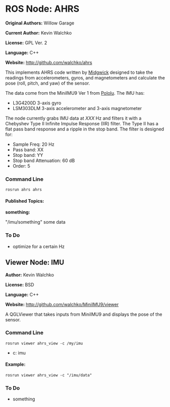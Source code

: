 # ROS Node: AHRS

**Original Authors:** Willow Garage

**Current Author:** Kevin Walchko

**License:** GPL Ver. 2

**Language:** C++

**Website:** http://github.com/walchko/ahrs

This implements AHRS code written by [Midgwick](http://www.github.com) designed to take the
readings from accelerometers, gyros, and magnetometers and calculate the pose (roll,
pitch, and yaw) of the sensor.

The data come from the MiniIMU9 Ver 1 from [Pololu](http://www.pololu.com). The IMU has:

* L3G4200D 3-axis gyro
* LSM303DLM 3-axis accelerometer and 3-axis magnetometer

The node currently grabs IMU data at *XXX* Hz and filters it with a Chebyshev Type II
Infinite Impulse Response (IIR) filter. The Type II has a flat pass band response and a 
ripple in the stop band. The filter is designed for:

* Sample Freq: 20 Hz
* Pass band: XX
* Stop band: YY
* Stop band Attenuation: 60 dB
* Order: 5


### Command Line

	rosrun ahrs ahrs

#### Published Topics: 
**something:** 

"/imu/something" some data

### To Do

* optimize for a certain Hz

## Viewer Node: IMU

**Author:** Kevin Walchko

**License:** BSD

**Language:** C++

**Website:** http://github.com/walchko/MiniIMU9/viewer

A QGLViewer that takes inputs from MiniIMU9 and displays the pose of the sensor.

### Command Line

	rosrun viewer ahrs_view -c /my/imu

* c: imu

#### Example:

 	rosrun viewer ahrs_view -c "/imu/data"

### To Do

* something

